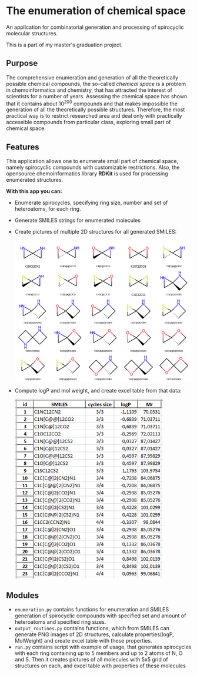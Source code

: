 # The enumeration of chemical space

An application for combinatorial generation and processing of spirocyclic molecular structures.

This is a part of my master's graduation project.

## Purpose

The comprehensive enumeration and generation of all the theoretically possible chemical compounds,
the so-called *chemical space* is a problem in chemoinformatics and chemistry, that has attracted
the interest of scientists for a number of years. Assessing the chemical space has shown that it
contains about 10<sup>200</sup> compounds and that makes impossible the generation of all the theoretically
possible structures. Therefore, the most practical way is to restrict researched area and deal only
with practically accessible compounds from particular class, exploring small part of chemical space.

## Features

This application allows one to enumerate small part of chemical space, namely spirocyclic
compounds with customizable restrictions. Also, the opensource chemoinformatics library
**RDKit** is used for processing enumerated structures.

**With this app you can:**

- Enumerate spirocycles, specifying ring size, number and set of heteroatoms, for each ring.
- Generate SMILES strings for enumerated molecules
- Create pictures of multiple 2D structures for all generated SMILES:

  ![Structures of some generated molecules](enumeration_app/images/molecules-000.png)
- Compute logP and mol weight, and create excel table from that data:

  ![Table of properties](table.png)

## Modules

- `enumeration.py` contains functions for enumeration and SMILES generation of spirocyclic compounds
  with specified set and amount of heteroatoms and specified ring sizes.
- `output_routines.py` contains functions, which from SMILES can generate PNG images of 2D structures,
  calculate properties(logP, MolWeight) and create excel table with these properties.
- `run.py` contains script with example of usage, that generates spirocycles with each ring containing
  up to 5 members and up to 2 atoms of N, O and S. Then it creates pictures of all molecules with 5x5
  grid of structures on each, and excel table with properties of these molecules